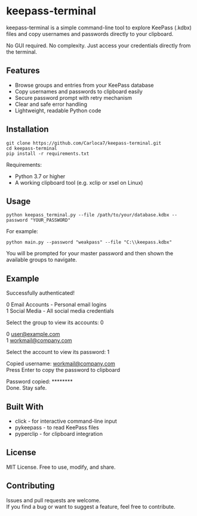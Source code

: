 # keepass-terminal

keepass-terminal is a simple command-line tool to explore KeePass (.kdbx) files and copy usernames and passwords directly to your clipboard.

No GUI required. No complexity. Just access your credentials directly from the terminal.

## Features

- Browse groups and entries from your KeePass database
- Copy usernames and passwords to clipboard easily
- Secure password prompt with retry mechanism
- Clear and safe error handling
- Lightweight, readable Python code

## Installation
```
git clone https://github.com/Carloca7/keepass-terminal.git
cd keepass-terminal
pip install -r requirements.txt
```

Requirements:
- Python 3.7 or higher
- A working clipboard tool (e.g. xclip or xsel on Linux)

## Usage
```
python keepass_terminal.py --file /path/to/your/database.kdbx --password "YOUR_PASSWORD"
```

For example:
```
python main.py --password "weakpass" --file "C:\\keepass.kdbx"
```

You will be prompted for your master password and then shown the available groups to navigate.

## Example

Successfully authenticated!

0 Email Accounts - Personal email logins  
1 Social Media - All social media credentials

Select the group to view its accounts: 0

0 user@example.com  
1 workmail@company.com

Select the account to view its password: 1

Copied username: workmail@company.com  
Press Enter to copy the password to clipboard

Password copied: ********  
Done. Stay safe.

## Built With

- click - for interactive command-line input
- pykeepass - to read KeePass files
- pyperclip - for clipboard integration

## License

MIT License. Free to use, modify, and share.

## Contributing

Issues and pull requests are welcome.  
If you find a bug or want to suggest a feature, feel free to contribute.
